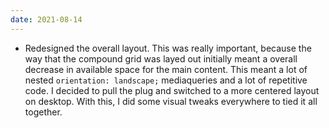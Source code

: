 ```yaml
---
date: 2021-08-14
---
```


+ Redesigned the overall layout. This was really important, because the way that the compound grid was layed out initially meant a overall decrease in available space for the main content. This meant a lot of nested `orientation: landscape;` mediaqueries and a lot of repetitive code. I decided to pull the plug and switched to a more centered layout on desktop. With this, I did some visual tweaks everywhere to tied it all together.